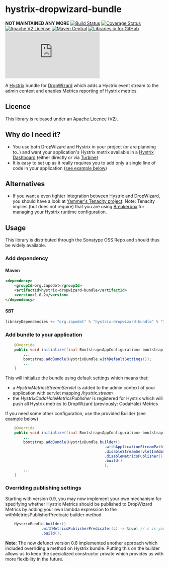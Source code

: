 # hystrix-dropwizard-bundle
__NOT MAINTAINED ANY MORE__
[![Build Status](https://travis-ci.org/zapodot/hystrix-dropwizard-bundle.svg?branch=master)](https://travis-ci.org/zapodot/hystrix-dropwizard-bundle)
[![Coverage Status](https://coveralls.io/repos/zapodot/hystrix-dropwizard-bundle/badge.svg)](https://coveralls.io/r/zapodot/hystrix-dropwizard-bundle)
[![Apache V2 License](http://img.shields.io/badge/license-Apache%20V2-blue.svg)](//github.com/zapodot/embedded-db-junit/blob/master/LICENSE)
[![Maven Central](https://maven-badges.herokuapp.com/maven-central/org.zapodot/hystrix-dropwizard-bundle/badge.svg)](https://maven-badges.herokuapp.com/maven-central/org.zapodot/hystrix-dropwizard-bundle)
[![Libraries.io for GitHub](https://img.shields.io/librariesio/github/zapodot/hystrix-dropwizard-bundle.svg)](https://libraries.io/github/zapodot/hystrix-dropwizard-bundle)
[![Analytics](https://ga-beacon.appspot.com/UA-40926073-4/hystrix-dropwzard-bundle/README.md)](https://github.com/igrigorik/ga-beacon)

A [Hystrix](//github.com/Netflix/Hystrix) bundle for [DropWizard](//github.com/dropwizard/dropwizard) which adds a Hystrix event stream to the admin context and enables Metrics reporting of Hystrix metrics

## Licence
This library is released under an [Apache Licence (V2)](http://www.apache.org/licenses/LICENSE-2.0).

## Why do I need it?
* You use both DropWizard and Hystrix in your project (or are planning to..) and want your application's Hystrix metrix available in a [Hystrix Dashboard](//github.com/Netflix/Hystrix/tree/master/hystrix-dashboard) (either directly or via [Turbine](//github.com/Netflix/Turbine))
* It is easy to set up as it really requires you to add only a single line of code in your application ([see example below](#add-bundle-to-your-application))

## Alternatives
* If you want a even tighter integration between Hystrix and DropWizard, you should have a look at [Yammer's Tenacity project](//github.com/yammer/tenacity). Note: Tenacity implies (but does not require) that you are using [Breakerbox](//github.com/yammer/breakerbox) for managing your Hystrix runtime configuration.

## Usage
This library is distributed through the Sonatype OSS Repo and should thus be widely available.
### Add dependency
#### Maven
```xml
<dependency>
    <groupId>org.zapodot</groupId>
    <artifactId>hystrix-dropwizard-bundle</artifactId>
    <version>1.0.2</version>
</dependency>
```

#### SBT
```scala
libraryDependencies += "org.zapodot" % "hystrix-dropwizard-bundle" % "1.0.2"
```

### Add bundle to your application

```java
    @Override
    public void initialize(final Bootstrap<AppConfiguration> bootstrap) {
        ...
        bootstrap.addBundle(HystrixBundle.withDefaultSettings());
        ...
    }
```
This will initialize the bundle using default settings which means that:
 * a *HystrixMetricsStreamServlet* is added to the admin context of your application with servlet mapping */hystrix.stream*
 * the *HystrixCodaHaleMetricsPublisher* is registered for Hystrix which will push all Hystrix metrics to DropWizard (previously: CodaHale) Metrics

If you need some other configuration, use the provided Builder (see example below)
```java
    @Override
    public void initialize(final Bootstrap<AppConfiguration> bootstrap) {
        ...
        bootstrap.addBundle(HystrixBundle.builder()
                                            .withApplicationStreamPath("/my-path")
                                            .disableStreamServletInAdminContext()
                                            .disableMetricsPublisher()
                                            .build()
                                            );
        ...
    }
```

### Overriding publishing settings
Starting with version 0.9, you may now implement your own mechanism for specifying whether Hystrix Metrics should be
published to DropWizard Metrics by adding your own lambda expression to the withMetricsPublisherPredicate builder method
```java
    HystrixBundle.builder()
                .withMetricsPublisherPredicate((c) -> true) // c is your application configuration POJO
                .build();
```
__Note__: The now defunct version 0.8 implemented another approach which included overriding a method on Hystrix bundle.
Putting this on the builder allows us to keep the specialized constructor private which provides us with more flexibility in the future.
